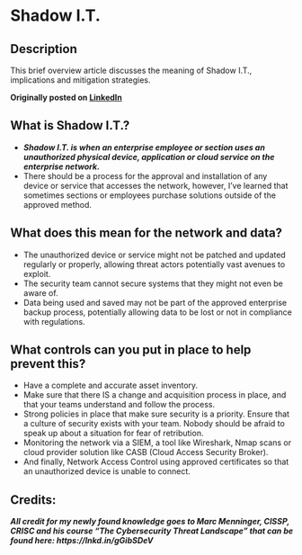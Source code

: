 <h1>Shadow I.T.</h1>


<h2>Description</h2>
This brief overview article discusses the meaning of Shadow I.T., implications and mitigation strategies.

<b>Originally posted on [LinkedIn](https://www.linkedin.com/feed/update/urn:li:activity:7112514377391505410/)</b>


<h2>What is Shadow I.T.?</h2>

- <b><i>Shadow I.T. is when an enterprise employee or section uses an unauthorized physical device, application or cloud service on the enterprise network. </i></b>
- There should be a process for the approval and installation of any device or service that accesses the network, however, I’ve learned that sometimes sections or employees purchase solutions outside of the approved method.

<h2>What does this mean for the network and data?</h2>

- The unauthorized device or service might not be patched and updated regularly or properly, allowing threat actors potentially vast avenues to exploit.
- The security team cannot secure systems that they might not even be aware of.
- Data being used and saved may not be part of the approved enterprise backup process, potentially allowing data to be lost or not in compliance with regulations. 

<h2>What controls can you put in place to help prevent this?</h2>

- Have a complete and accurate asset inventory.
- Make sure that there IS a change and acquisition process in place, and that your teams understand and follow the process.
- Strong policies in place that make sure security is a priority. Ensure that a culture of security exists with your team. Nobody should be afraid to speak up about a situation for fear of retribution. 
- Monitoring the network via a SIEM, a tool like Wireshark, Nmap scans or cloud provider solution like CASB (Cloud Access Security Broker).
- And finally, Network Access Control using approved certificates so that an unauthorized device is unable to connect. 

<h2>Credits:</h2>
<b><i>All credit for my newly found knowledge goes to Marc Menninger, CISSP, CRISC and his course “The Cybersecurity Threat Landscape” that can be found here: https://lnkd.in/gGibSDeV</i></b>

<!--
 ```diff
- text in red
+ text in green
! text in orange
# text in gray
@@ text in purple (and bold)@@
```
--!>
